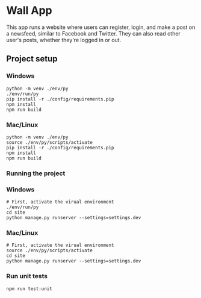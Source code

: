 # Wall App

This app runs a website where users can register, login, and make a post on a newsfeed, similar to Facebook and Twitter.
They can also read other user's posts, whether they're logged in or out.

## Project setup
### Windows
```
python -m venv ./env/py
./env/run/py
pip install -r ./config/requirements.pip
npm install
npm run build
```
### Mac/Linux
```
python -m venv ./env/py
source ./env/py/scripts/activate
pip install -r ./config/requirements.pip
npm install
npm run build
```
### Running the project
### Windows
```
# First, activate the virual environment
./env/run/py
cd site
python manage.py runserver --settings=settings.dev
```
### Mac/Linux
```
# First, activate the virual environment
source ./env/py/scripts/activate
cd site
python manage.py runserver --settings=settings.dev
```
### Run unit tests
```
npm run test:unit
```
